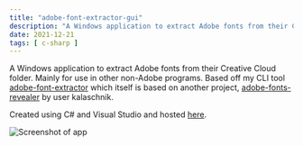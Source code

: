 ```yaml
---
title: "adobe-font-extractor-gui"
description: "A Windows application to extract Adobe fonts from their Creative Cloud folder."
date: 2021-12-21
tags: [ c-sharp ]
---
```

A Windows application to extract Adobe fonts from their Creative Cloud folder. Mainly for use in other non-Adobe programs. Based off my CLI tool [adobe-font-extractor](https://github.com/bustinbung/adobe-font-extractor) which itself is based on another project, [adobe-fonts-revealer](https://github.com/Kalaschnik/adobe-fonts-revealer) by user kalaschnik.

Created using C# and Visual Studio and hosted [here](https://github.com/bustinbung/adobe_font_extractor_gui).

![Screenshot of app](https://camo.githubusercontent.com/34d41049b44c81fe5bf2fda00fb07fefcbd892911322475bcc5fd76af144c8f8/68747470733a2f2f692e6962622e636f2f4c524c67467a432f323032312d31322d32312d30332d34392d33372d41646f62652d466f6e742d457874726163746f722e706e67)
